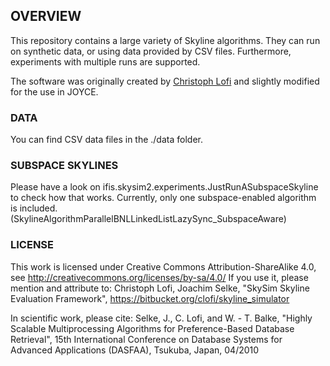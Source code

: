 ## OVERVIEW

This repository contains a large variety of Skyline algorithms. They can run on synthetic data, or using data provided by CSV files.
Furthermore, experiments with multiple runs are supported.

The software was originally created by [Christoph Lofi](https://bitbucket.org/clofi/skyline_simulator) and slightly modified for the use in JOYCE.

### DATA

You can find CSV data files in the ./data folder.

### SUBSPACE SKYLINES

Please have a look on ifis.skysim2.experiments.JustRunASubspaceSkyline to check how that works. Currently, only one subspace-enabled algorithm is included.
(SkylineAlgorithmParallelBNLLinkedListLazySync_SubspaceAware)

### LICENSE

This work is licensed under Creative Commons Attribution-ShareAlike 4.0, see http://creativecommons.org/licenses/by-sa/4.0/
If you use it, please mention and attribute to: 
Christoph Lofi, Joachim Selke, "SkySim Skyline Evaluation Framework", https://bitbucket.org/clofi/skyline_simulator

In scientific work, please cite:
Selke, J., C. Lofi, and W. - T. Balke, "Highly Scalable Multiprocessing Algorithms for Preference-Based Database Retrieval", 15th International Conference on Database Systems for Advanced Applications (DASFAA), Tsukuba, Japan, 04/2010
